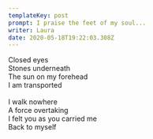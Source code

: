 ```yaml
---
templateKey: post
prompt: I praise the feet of my soul...
writer: Laura
date: 2020-05-18T19:22:03.308Z
---
```

Closed eyes\
Stones underneath\
The sun on my forehead\
I am transported\
\
I walk nowhere\
A force overtaking\
I felt you as you carried me\
Back to myself